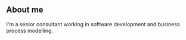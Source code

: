 ## About me

I'm a senior consultant working in software development and business process modelling.


